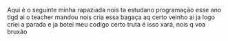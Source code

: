 Aqui é o seguinte minha rapaziada
nois ta estudano  programação esse ano tlgd
ai o teacher mandou nois cria essa bagaça aq certo veinho
ai ja logo criei a parada e ja botei meu codigo certo truta
é isso xará, nois q voa bruxão
